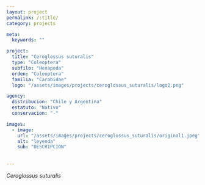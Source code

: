 ```yaml
---
layout: project
permalink: /:title/
category: projects

meta:
  keywords: ""

project:
  title: "Ceroglossus suturalis"
  type: "Coleoptera"
  subfilo: "Hexapoda"
  orden: "Coleoptera"
  familia: "Carabidae"
  logo: "/assets/images/projects/ceroglossus_suturalis/logo2.png"

agency:
  distribucion: "Chile y Argentina"
  estatuto: "Nativo"
  conservacion: "-"

images:
  - image:
    url: "/assets/images/projects/ceroglossus_suturalis/original1.jpeg"
    alt: "leyenda"
    sub: "DESCRIPCION"
  
  
---
```

<p><i>Ceroglossus suturalis</i></p>
